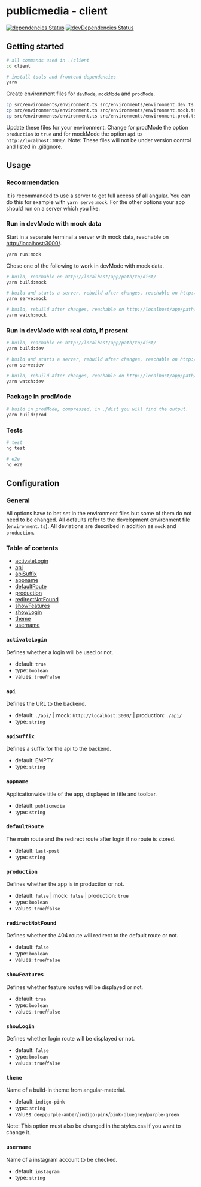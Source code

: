 # publicmedia - client

[![dependencies Status](https://david-dm.org/inpercima/publicmedia/status.svg)](https://david-dm.org/inpercima/publicmedia?path=client)
[![devDependencies Status](https://david-dm.org/inpercima/publicmedia/dev-status.svg)](https://david-dm.org/inpercima/publicmedia?type=dev&path=client)

## Getting started

```bash
# all commands used in ./client
cd client

# install tools and frontend dependencies
yarn
```

Create environment files for `devMode`, `mockMode` and `prodMode`.

```bash
cp src/environments/environment.ts src/environments/environment.dev.ts
cp src/environments/environment.ts src/environments/environment.mock.ts
cp src/environments/environment.ts src/environments/environment.prod.ts
```

Update these files for your environment.
Change for prodMode the option `production` to `true` and for mockMode the option `api` to `http://localhost:3000/`.
Note: These files will not be under version control and listed in .gitignore.

## Usage

### Recommendation

It is recommanded to use a server to get full access of all angular.
You can do this for example with `yarn serve:mock`.
For the other options your app should run on a server which you like.

### Run in devMode with mock data

Start in a separate terminal a server with mock data, reachable on [http://localhost:3000/](http://localhost:3000/).

```bash
yarn run:mock
```

Chose one of the following to work in devMode with mock data.

```bash
# build, reachable on http://localhost/app/path/to/dist/
yarn build:mock

# build and starts a server, rebuild after changes, reachable on http://localhost:4200/
yarn serve:mock

# build, rebuild after changes, reachable on http://localhost/app/path/to/dist/
yarn watch:mock
```

### Run in devMode with real data, if present

```bash
# build, reachable on http://localhost/app/path/to/dist/
yarn build:dev

# build and starts a server, rebuild after changes, reachable on http://localhost:4200/
yarn serve:dev

# build, rebuild after changes, reachable on http://localhost/app/path/to/dist/
yarn watch:dev
```

### Package in prodMode

```bash
# build in prodMode, compressed, in ./dist you will find the output.
yarn build:prod
```

### Tests

```bash
# test
ng test

# e2e
ng e2e
```

## Configuration

### General

All options have to bet set in the environment files but some of them do not need to be changed.
All defaults refer to the development environment file (`environment.ts`).
All deviations are described in addition as `mock` and `production`.

### Table of contents

* [activateLogin](#activateLogin)
* [api](#api)
* [apiSuffix](#apiSuffix)
* [appname](#appname)
* [defaultRoute](#defaultRoute)
* [production](#production)
* [redirectNotFound](#redirectNotFound)
* [showFeatures](#showFeatures)
* [showLogin](#showLogin)
* [theme](#theme)
* [username](#username)

### `activateLogin`

Defines whether a login will be used or not.

* default: `true`
* type: `boolean`
* values: `true`/`false`

### `api`

Defines the URL to the backend.

* default: `./api/` | mock: `http://localhost:3000/` | production: `./api/`
* type: `string`

### `apiSuffix`

Defines a suffix for the api to the backend.

* default: EMPTY
* type: `string`

### `appname`

Applicationwide title of the app, displayed in title and toolbar.

* default: `publicmedia`
* type: `string`

### `defaultRoute`

The main route and the redirect route after login if no route is stored.

* default: `last-post`
* type: `string`

### `production`

Defines whether the app is in production or not.

* default: `false` | mock: `false` | production: `true`
* type: `boolean`
* values: `true`/`false`

### `redirectNotFound`

Defines whether the 404 route will redirect to the default route or not.

* default: `false`
* type: `boolean`
* values: `true`/`false`

### `showFeatures`

Defines whether feature routes will be displayed or not.

* default: `true`
* type: `boolean`
* values: `true`/`false`

### `showLogin`

Defines whether login route will be displayed or not.

* default: `false`
* type: `boolean`
* values: `true`/`false`

### `theme`

Name of a build-in theme from angular-material.

* default: `indigo-pink`
* type: `string`
* values: `deeppurple-amber`/`indigo-pink`/`pink-bluegrey`/`purple-green`

Note: This option must also be changed in the styles.css if you want to change it.

### `username`

Name of a instagram account to be checked.

* default: `instagram`
* type: `string`
